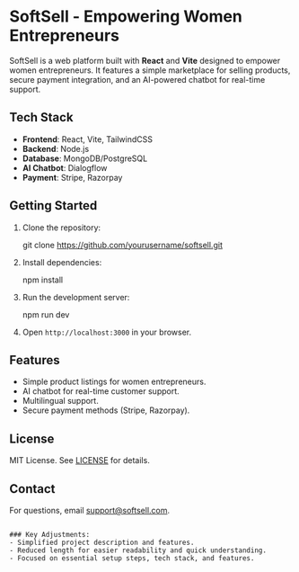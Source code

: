 
# SoftSell - Empowering Women Entrepreneurs

SoftSell is a web platform built with **React** and **Vite** designed to empower women entrepreneurs. It features a simple marketplace for selling products, secure payment integration, and an AI-powered chatbot for real-time support.

## Tech Stack

- **Frontend**: React, Vite, TailwindCSS
- **Backend**: Node.js
- **Database**: MongoDB/PostgreSQL
- **AI Chatbot**: Dialogflow
- **Payment**: Stripe, Razorpay

## Getting Started

1. Clone the repository:

   
   git clone https://github.com/yourusername/softsell.git


2. Install dependencies:

   
   npm install
   

3. Run the development server:

   
   npm run dev
  
4. Open `http://localhost:3000` in your browser.

## Features

* Simple product listings for women entrepreneurs.
* AI chatbot for real-time customer support.
* Multilingual support.
* Secure payment methods (Stripe, Razorpay).

## License

MIT License. See [LICENSE](LICENSE) for details.

## Contact

For questions, email [support@softsell.com](mailto:support@softsell.com).

```

### Key Adjustments:
- Simplified project description and features.
- Reduced length for easier readability and quick understanding.
- Focused on essential setup steps, tech stack, and features.
```

